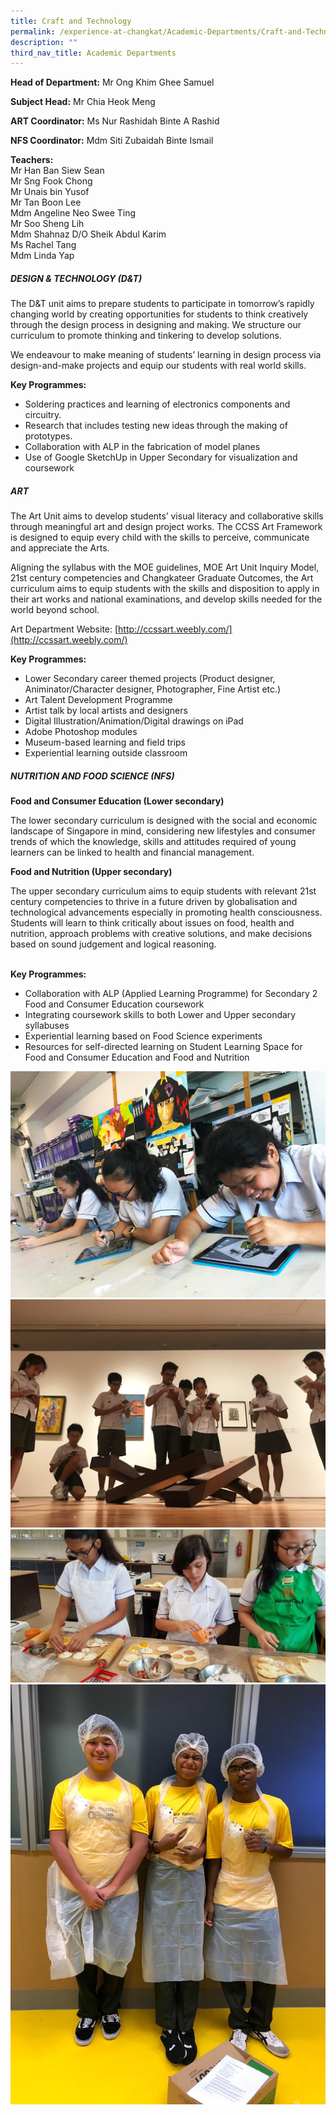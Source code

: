 ```yaml
---
title: Craft and Technology
permalink: /experience-at-changkat/Academic-Departments/Craft-and-Technology
description: ""
third_nav_title: Academic Departments
---
```

**Head of Department:** Mr Ong Khim Ghee Samuel  
  
**Subject Head:** Mr Chia Heok Meng  
  
**ART Coordinator:** Ms Nur Rashidah Binte A Rashid  
  
**NFS Coordinator:** Mdm Siti Zubaidah Binte Ismail  
  
**Teachers:**  
Mr Han Ban Siew Sean  
Mr Sng Fook Chong  
Mr Unais bin Yusof  
Mr Tan Boon Lee  
Mdm Angeline Neo Swee Ting  
Mr Soo Sheng Lih  
Mdm Shahnaz D/O Sheik Abdul Karim  
Ms Rachel Tang  
Mdm Linda Yap  

##### DESIGN & TECHNOLOGY (D&T) 

The D&T unit aims to prepare students to participate in tomorrow’s rapidly changing world by creating opportunities for students to think creatively through the design process in designing and making. We structure our curriculum to promote thinking and tinkering to develop solutions.

We endeavour to make meaning of students’ learning in design process via design-and-make projects and equip our students with real world skills.

  

**Key Programmes:**  

*   Soldering practices and learning of electronics components and circuitry.
*   Research that includes testing new ideas through the making of prototypes.
*   Collaboration with ALP in the fabrication of model planes
*   Use of Google SketchUp in Upper Secondary for visualization and coursework

  

##### ART

The Art Unit aims to develop students’ visual literacy and collaborative skills through meaningful art and design project works. The CCSS Art Framework is designed to equip every child with the skills to perceive, communicate and appreciate the Arts.   
  
Aligning the syllabus with the MOE guidelines, MOE Art Unit Inquiry Model, 21st century competencies and Changkateer Graduate Outcomes, the Art curriculum aims to equip students with the skills and disposition to apply in their art works and national examinations, and develop skills needed for the world beyond school.   
  
Art Department Website: [http://ccssart.weebly.com/](http://ccssart.weebly.com/)  
  
**Key Programmes:**  
  

*   Lower Secondary career themed projects (Product designer, Animinator/Character designer, Photographer, Fine Artist etc.) 
*   Art Talent Development Programme 
*   Artist talk by local artists and designers 
*   Digital Illustration/Animation/Digital drawings on iPad 
*   Adobe Photoshop modules 
*   Museum-based learning and field trips 
*   Experiential learning outside classroom

  

##### NUTRITION AND FOOD SCIENCE (NFS)

**Food and Consumer Education (Lower secondary)**  
  
The lower secondary curriculum is designed with the social and economic landscape of Singapore in mind, considering new lifestyles and consumer trends of which the knowledge, skills and attitudes required of young learners can be linked to health and financial management.  

**Food and Nutrition (Upper secondary)**  
  
The upper secondary curriculum aims to equip students with relevant 21st century competencies to thrive in a future driven by globalisation and technological advancements especially in promoting health consciousness. Students will learn to think critically about issues on food, health and nutrition, approach problems with creative solutions, and make decisions based on sound judgement and logical reasoning.  
 
 
**Key Programmes:**  

  

*   Collaboration with ALP (Applied Learning Programme) for Secondary 2 Food and Consumer Education coursework 
*   Integrating coursework skills to both Lower and Upper secondary syllabuses 
*   Experiential learning based on Food Science experiments 
*   Resources for self-directed learning on Student Learning Space for Food and Consumer Education and Food and Nutrition

![](/images/Art_Pic_8%20(1).jpeg)
![](/images/Art_Pic_8.jpeg)
![](/images/cnt7.jpeg)
![](/images/cnt8.jpeg)